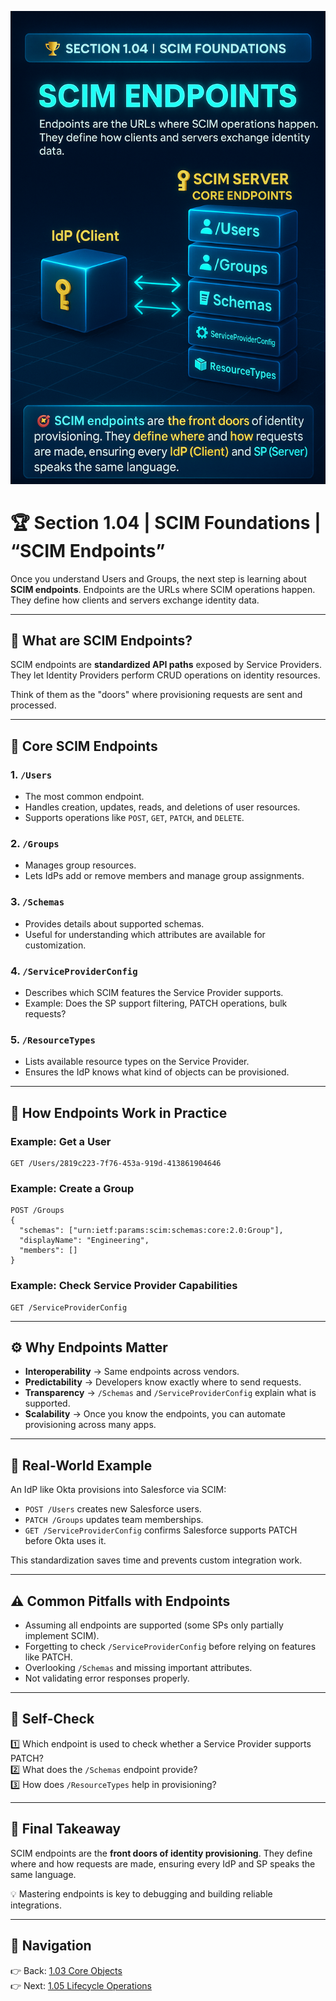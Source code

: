 
![Cover](./covers/1.04-scim-endpoints.png)
# 🏆 Section 1.04 | SCIM Foundations | “SCIM Endpoints”

Once you understand Users and Groups, the next step is learning about **SCIM endpoints**. Endpoints are the URLs where SCIM operations happen. They define how clients and servers exchange identity data.  

---

## 📖 What are SCIM Endpoints?  
SCIM endpoints are **standardized API paths** exposed by Service Providers. They let Identity Providers perform CRUD operations on identity resources.  

Think of them as the "doors" where provisioning requests are sent and processed.  

---

## 🔑 Core SCIM Endpoints  

### 1. `/Users`  
- The most common endpoint.  
- Handles creation, updates, reads, and deletions of user resources.  
- Supports operations like `POST`, `GET`, `PATCH`, and `DELETE`.  

### 2. `/Groups`  
- Manages group resources.  
- Lets IdPs add or remove members and manage group assignments.  

### 3. `/Schemas`  
- Provides details about supported schemas.  
- Useful for understanding which attributes are available for customization.  

### 4. `/ServiceProviderConfig`  
- Describes which SCIM features the Service Provider supports.  
- Example: Does the SP support filtering, PATCH operations, bulk requests?  

### 5. `/ResourceTypes`  
- Lists available resource types on the Service Provider.  
- Ensures the IdP knows what kind of objects can be provisioned.  

---

## 🔄 How Endpoints Work in Practice  

### Example: Get a User  
```http
GET /Users/2819c223-7f76-453a-919d-413861904646
```  

### Example: Create a Group  
```http
POST /Groups
{
  "schemas": ["urn:ietf:params:scim:schemas:core:2.0:Group"],
  "displayName": "Engineering",
  "members": []
}
```  

### Example: Check Service Provider Capabilities  
```http
GET /ServiceProviderConfig
```  

---

## ⚙️ Why Endpoints Matter  
- **Interoperability** → Same endpoints across vendors.  
- **Predictability** → Developers know exactly where to send requests.  
- **Transparency** → `/Schemas` and `/ServiceProviderConfig` explain what is supported.  
- **Scalability** → Once you know the endpoints, you can automate provisioning across many apps.  

---

## 🏢 Real-World Example  
An IdP like Okta provisions into Salesforce via SCIM:  
- `POST /Users` creates new Salesforce users.  
- `PATCH /Groups` updates team memberships.  
- `GET /ServiceProviderConfig` confirms Salesforce supports PATCH before Okta uses it.  

This standardization saves time and prevents custom integration work.  

---

## ⚠️ Common Pitfalls with Endpoints  
- Assuming all endpoints are supported (some SPs only partially implement SCIM).  
- Forgetting to check `/ServiceProviderConfig` before relying on features like PATCH.  
- Overlooking `/Schemas` and missing important attributes.  
- Not validating error responses properly.  

---

## 📝 Self-Check  
1️⃣ Which endpoint is used to check whether a Service Provider supports PATCH?  
2️⃣ What does the `/Schemas` endpoint provide?  
3️⃣ How does `/ResourceTypes` help in provisioning?  

---

## 🎯 Final Takeaway  
SCIM endpoints are the **front doors of identity provisioning**. They define where and how requests are made, ensuring every IdP and SP speaks the same language.  

💡 Mastering endpoints is key to debugging and building reliable integrations.  

---

## 🔗 Navigation  
👉 Back: [1.03 Core Objects](1.03-core-objects.md)  
👉 Next: [1.05 Lifecycle Operations](1.05-lifecycle-operations.md)  
